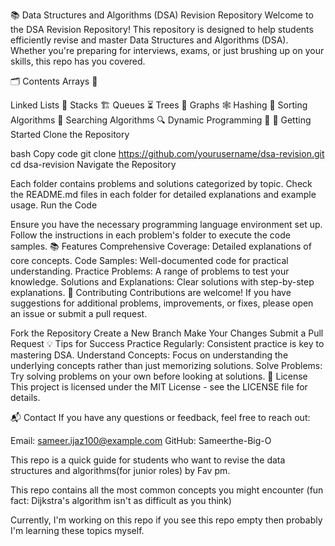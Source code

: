 📚 Data Structures and Algorithms (DSA) Revision Repository
Welcome to the DSA Revision Repository! This repository is designed to help students efficiently revise and master Data Structures and Algorithms (DSA). Whether you're preparing for interviews, exams, or just brushing up on your skills, this repo has you covered.

🗂️ Contents
Arrays 📏

Linked Lists 🔗
Stacks 🏗️
Queues ⏳
Trees 🌳
Graphs 🕸️
Hashing 🔑
Sorting Algorithms 🔄
Searching Algorithms 🔍
Dynamic Programming 🎯
🚀 Getting Started
Clone the Repository

bash
Copy code
git clone https://github.com/yourusername/dsa-revision.git
cd dsa-revision
Navigate the Repository

Each folder contains problems and solutions categorized by topic.
Check the README.md files in each folder for detailed explanations and example usage.
Run the Code

Ensure you have the necessary programming language environment set up.
Follow the instructions in each problem's folder to execute the code samples.
📚 Features
Comprehensive Coverage: Detailed explanations of core concepts.
Code Samples: Well-documented code for practical understanding.
Practice Problems: A range of problems to test your knowledge.
Solutions and Explanations: Clear solutions with step-by-step explanations.
🤝 Contributing
Contributions are welcome! If you have suggestions for additional problems, improvements, or fixes, please open an issue or submit a pull request.

Fork the Repository
Create a New Branch
Make Your Changes
Submit a Pull Request
💡 Tips for Success
Practice Regularly: Consistent practice is key to mastering DSA.
Understand Concepts: Focus on understanding the underlying concepts rather than just memorizing solutions.
Solve Problems: Try solving problems on your own before looking at solutions.
📝 License
This project is licensed under the MIT License - see the LICENSE file for details.

📬 Contact
If you have any questions or feedback, feel free to reach out:

Email: sameer.ijaz100@example.com
GitHub: Sameerthe-Big-O


This repo is a quick guide for students who want to revise the data structures and algorithms(for junior roles) by Fav pm.

This repo contains all the most common concepts you might encounter (fun fact: Dijkstra's algorithm isn't as difficult as you think)

Currently, I'm working on this repo if you see this repo empty then probably I'm learning these topics myself.
